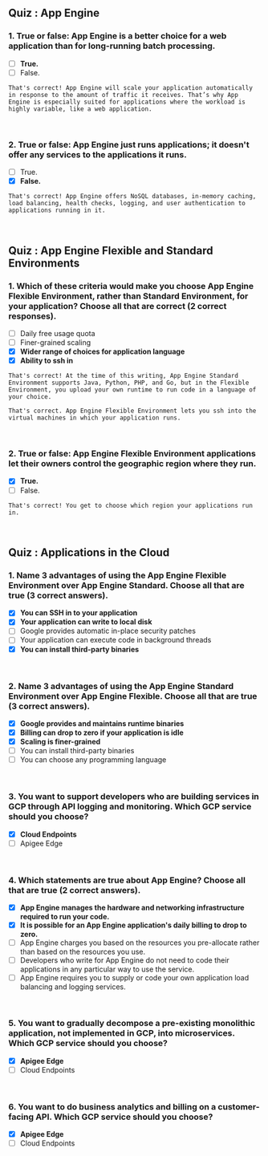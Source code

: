 ## Quiz : App Engine
### 1. True or false: App Engine is a better choice for a web application than for long-running batch processing.
- [ ] **True.**
- [ ] False.
```
That's correct! App Engine will scale your application automatically in response to the amount of traffic it receives. That’s why App Engine is especially suited for applications where the workload is highly variable, like a web application.
```
<br/>

### 2. True or false: App Engine just runs applications; it doesn't offer any services to the applications it runs.
- [ ] True.
- [x] **False.**
```
That's correct! App Engine offers NoSQL databases, in-memory caching, load balancing, health checks, logging, and user authentication to applications running in it.
```
<br/>

## Quiz : App Engine Flexible and Standard Environments
### 1. Which of these criteria would make you choose App Engine Flexible Environment, rather than Standard Environment, for your application? Choose all that are correct (2 correct responses).
- [ ] Daily free usage quota
- [ ] Finer-grained scaling
- [x] **Wider range of choices for application language**
- [x] **Ability to ssh in**
```
That's correct! At the time of this writing, App Engine Standard Environment supports Java, Python, PHP, and Go, but in the Flexible Environment, you upload your own runtime to run code in a language of your choice.
```
```
That's correct. App Engine Flexible Environment lets you ssh into the virtual machines in which your application runs.
```
<br/>

### 2. True or false: App Engine Flexible Environment applications let their owners control the geographic region where they run.
- [x] **True.**
- [ ] False.
```
That's correct! You get to choose which region your applications run in.
```
<br/>

## Quiz : Applications in the Cloud
### 1. Name 3 advantages of using the App Engine Flexible Environment over App Engine Standard. Choose all that are true (3 correct answers).
- [x] **You can SSH in to your application**
- [x] **Your application can write to local disk**
- [ ] Google provides automatic in-place security patches
- [ ] Your application can execute code in background threads
- [x] **You can install third-party binaries**
<br/>

### 2. Name 3 advantages of using the App Engine Standard Environment over App Engine Flexible. Choose all that are true (3 correct answers).
- [x] **Google provides and maintains runtime binaries**
- [x] **Billing can drop to zero if your application is idle**
- [x] **Scaling is finer-grained**
- [ ] You can install third-party binaries
- [ ] You can choose any programming language
<br/>

### 3. You want to support developers who are building services in GCP through API logging and monitoring. Which GCP service should you choose?
- [x] **Cloud Endpoints**
- [ ] Apigee Edge
<br/>

### 4. Which statements are true about App Engine? Choose all that are true (2 correct answers).
- [x] **App Engine manages the hardware and networking infrastructure required to run your code.**
- [x] **It is possible for an App Engine application's daily billing to drop to zero.**
- [ ] App Engine charges you based on the resources you pre-allocate rather than based on the resources you use.
- [ ] Developers who write for App Engine do not need to code their applications in any particular way to use the service.
- [ ] App Engine requires you to supply or code your own application load balancing and logging services.
<br/>

### 5. You want to gradually decompose a pre-existing monolithic application, not implemented in GCP, into microservices. Which GCP service should you choose?
- [x] **Apigee Edge**
- [ ] Cloud Endpoints
<br/>

### 6. You want to do business analytics and billing on a customer-facing API. Which GCP service should you choose?
- [x] **Apigee Edge**
- [ ] Cloud Endpoints
<br/>